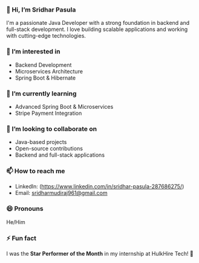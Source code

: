 ### 👋 Hi, I’m Sridhar Pasula  
I'm a passionate Java Developer with a strong foundation in backend and full-stack development. I love building scalable applications and working with cutting-edge technologies.  

### 👀 I’m interested in  
- Backend Development  
- Microservices Architecture  
- Spring Boot & Hibernate  

### 🌱 I’m currently learning  
- Advanced Spring Boot & Microservices  
- Stripe Payment Integration   

### 💞️ I’m looking to collaborate on  
- Java-based projects  
- Open-source contributions  
- Backend and full-stack applications  

### 📫 How to reach me  
- LinkedIn: (https://www.linkedin.com/in/sridhar-pasula-287686275/)  
- Email: [sridharmudiraj961@gmail.com](#)  

### 😄 Pronouns  
He/Him  

### ⚡ Fun fact  
I was the **Star Performer of the Month** in my internship at HulkHire Tech! 🚀  
